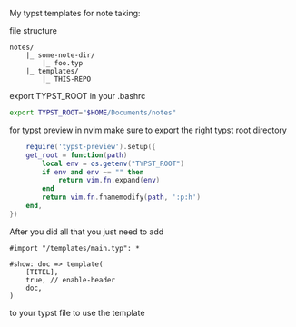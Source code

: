 My typst templates for note taking:

file structure
```
notes/
    |_ some-note-dir/
        |_ foo.typ
    |_ templates/
        |_ THIS-REPO
```

export TYPST_ROOT in your .bashrc
```bash
export TYPST_ROOT="$HOME/Documents/notes"
```

for typst preview in nvim make sure to export the right typst root directory
```lua
    require('typst-preview').setup({
    get_root = function(path)
        local env = os.getenv("TYPST_ROOT")
        if env and env ~= "" then
            return vim.fn.expand(env)
        end
        return vim.fn.fnamemodify(path, ':p:h')
    end,
})
```

After you did all that you just need to add
```typst
#import "/templates/main.typ": *

#show: doc => template(
    [TITEL],
    true, // enable-header
    doc,
)
```

to your typst file to use the template
